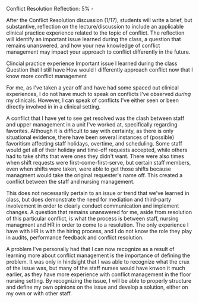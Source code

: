 Conflict Resolution Reflection: 5% - 

After the Conflict Resolution discussion (1/17), students will write a brief, but substantive, reflection on the lecture/discussion to include an applicable clinical practice experience related to the topic of conflict. The reflection will identify an important issue learned during the class, a question that remains unanswered, and how your new knowledge of conflict management may impact your approach to conflict differently in the future. 

Clincial practice experience
Important issue I learned during the class
Question that I still have
How would I differently approach conflict now that I know more conflict management

For me, as I've taken a year off and have had some spaced out clinical experiences, I do not have much to speak on conflicts I've observed *during* my clinicals. However, I can speak of conflicts I've either seen or been directly involved in in a clinical setting. 

A conflict that I have yet to see get resolved was the clash between staff and upper management in a unit I've worked at, specifically regarding favorites. Although it is difficult to say with certainty, as there is only situational evidence, there have been several instances of (possible) favoritism affecting staff holidays, overtime, and scheduling. Some staff would get all of their holiday and time-off requests accepted, while others had to take shifts that were ones they didn't want. There were also times when shift requests were first-come-first-serve, but certain staff members, even when shifts were taken, were able to get those shifts because managment would take the original requester's name off. This created a conflict between the staff and nursing management. 

This does not necessarily pertain to an issue or trend that we've learned in class, but does demonstrate the need for mediation and third-party involvement in order to clearly conduct communication and implement changes. A question that remains unanswered for me, aside from resolution of this particular conflict, is what the process is between staff, nursing managment and HR in order to come to a resolution. The only experience I have with HR is with the hiring process, and I do not know the role they play in audits, performance feedback and conflict resolution. 

A problem I've personally had that I can now recognize as a result of learning more about conflict management is the importance of defining the problem. It was only in hindsight that I was able to recognize what the crux of the issue was, but many of the staff nurses would have knwon it much earlier, as they have more experience with conflict management in the floor nursing setting. By recognizing the issue, I will be able to properly structure and define my own opinions on the issue and develop a solution, either on my own or with other staff. 